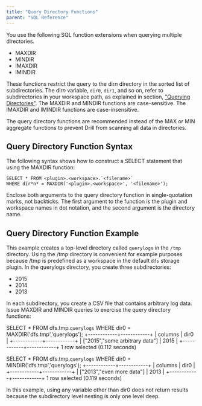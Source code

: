 ```yaml
---
title: "Query Directory Functions"
parent: "SQL Reference"
---
```

You use the following SQL function extensions when querying multiple directories.

* MAXDIR
* MINDIR
* IMAXDIR
* IMINDIR

These functions restrict the query to the dir*n* directory in the sorted list of subdirectories. The dir*n* variable, `dir0`, `dir1`, and so on, refer to
subdirectories in your workspace path, as explained in section, ["Querying Directories"]({{site.baseurl}}/docs/querying-directories). The MAXDIR and MINDIR functions are case-sensitive. The IMAXDIR and IMINDIR functions are case-insensitive.

The query directory functions are recommended instead of the MAX or MIN aggregate functions to prevent Drill from scanning all data in directories.

## Query Directory Function Syntax

The following syntax shows how to construct a SELECT statement that using the MAXDIR function:

    SELECT * FROM <plugin>.<workspace>.`<filename>` 
    WHERE dir*n* = MAXDIR('<plugin>.<workspace>', '<filename>');

Enclose both arguments to the query directory function in single-quotation marks, not backticks. The first argument to the function is the plugin and workspace names in dot notation, and the second argument is the directory name.

## Query Directory Function Example 

This example creates a top-level directory called `querylogs` in the `/tmp` directory. Using the /tmp directory is convenient for example purposes because /tmp is predefined as a workspace in the default `dfs` storage plugin. In the querylogs directory, you create three subdirectories:

* 2015
* 2014
* 2013

In each subdirectory, you create a CSV file that contains arbitrary log data. Issue MAXDIR and MINDIR queries to exercise the query directory functions:

SELECT * FROM dfs.tmp.`querylogs` WHERE dir0 = MAXDIR('dfs.tmp','querylogs');
+------------+------------+
|  columns   |    dir0    |
+------------+------------+
| ["2015","some arbitrary data"] | 2015       |
+------------+------------+
1 row selected (0.112 seconds)

SELECT * FROM dfs.tmp.`querylogs` WHERE dir0 = MINDIR('dfs.tmp','querylogs');
+------------+------------+
|  columns   |    dir0    |
+------------+------------+
| ["2013","even more data"] | 2013       |
+------------+------------+
1 row selected (0.119 seconds)

In this example, using any variable other than dir0 does not return results because the subdirectory level nesting is only one level deep.


